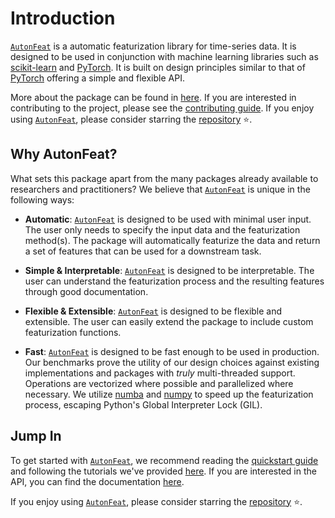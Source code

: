 <!-- 
MIT License

Copyright (c) 2023 Carnegie Mellon University, Auton Lab

Permission is hereby granted, free of charge, to any person obtaining a copy
of this software and associated documentation files (the "Software"), to deal
in the Software without restriction, including without limitation the rights
to use, copy, modify, merge, publish, distribute, sublicense, and/or sell
copies of the Software, and to permit persons to whom the Software is
furnished to do so, subject to the following conditions:

The above copyright notice and this permission notice shall be included in all
copies or substantial portions of the Software.

THE SOFTWARE IS PROVIDED "AS IS", WITHOUT WARRANTY OF ANY KIND, EXPRESS OR
IMPLIED, INCLUDING BUT NOT LIMITED TO THE WARRANTIES OF MERCHANTABILITY,
FITNESS FOR A PARTICULAR PURPOSE AND NONINFRINGEMENT. IN NO EVENT SHALL THE
AUTHORS OR COPYRIGHT HOLDERS BE LIABLE FOR ANY CLAIM, DAMAGES OR OTHER
LIABILITY, WHETHER IN AN ACTION OF CONTRACT, TORT OR OTHERWISE, ARISING FROM,
OUT OF OR IN CONNECTION WITH THE SOFTWARE OR THE USE OR OTHER DEALINGS IN THE
SOFTWARE.
-->

# Introduction

[`AutonFeat`](../index.md) is a automatic featurization library for time-series data. It is designed to be used in conjunction with machine learning libraries such as [scikit-learn](https://scikit-learn.org/stable/) and [PyTorch](https://pytorch.org/). It is built on design principles similar to that of [PyTorch](https://pytorch.org/) offering a simple and flexible API.

More about the package can be found in [here](../index.md). If you are interested in contributing to the project, please see the [contributing guide](../community/contributing.md). If you enjoy using [`AutonFeat`](../index.md), please consider starring the [repository](https://github.com/autonlab/AutonFeat) ⭐️.

## Why AutonFeat?

What sets this package apart from the many packages already available to researchers and practitioners? We believe that [`AutonFeat`](../index.md) is unique in the following ways:

- **Automatic**: [`AutonFeat`](../index.md) is designed to be used with minimal user input. The user only needs to specify the input data and the featurization method(s). The package will automatically featurize the data and return a set of features that can be used for a downstream task.

- **Simple & Interpretable**: [`AutonFeat`](../index.md) is designed to be interpretable. The user can understand the featurization process and the resulting features through good documentation.

- **Flexible & Extensible**: [`AutonFeat`](../index.md) is designed to be flexible and extensible. The user can easily extend the package to include custom featurization functions.

- **Fast**: [`AutonFeat`](../index.md) is designed to be fast enough to be used in production. Our benchmarks prove the utility of our design choices against existing implementations and packages with *truly* multi-threaded support. Operations are vectorized where possible and parallelized where necessary. We utilize [numba](https://numba.pydata.org/) and [numpy](https://numpy.org/) to speed up the featurization process, escaping Python's Global Interpreter Lock (GIL).

## Jump In

To get started with [`AutonFeat`](../index.md), we recommend reading the [quickstart guide](installation.md) and following the tutorials we've provided [here](../tutorials/tutorials.md). If you are interested in the API, you can find the documentation [here](../api/api.md).

If you enjoy using [`AutonFeat`](../index.md), please consider starring the [repository](https://github.com/autonlab/AutonFeat) ⭐️.